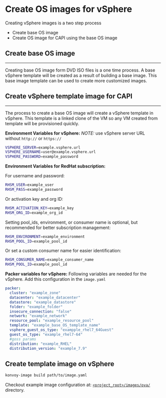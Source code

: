 # Create OS images for vSphere

Creating vSphere images is a two step process
- Create base OS image
- Create OS image for CAPI using the base OS image

## Create base OS image
----
Creating base OS image form DVD ISO files is a one time process. A base vSphere template will be created as a result of building a base image.
This base image template can be used to create more customized images.

<!-- [TODO: Add steps and screenshots] -->

## Create vSphere template image for CAPI
----
The process to create a base OS image will create a vSphere template in vSphere. This template is a linked clone of the VM so any VM created from template will be provisioned quickly.

**Environment Variables for vSphere:**
*NOTE:* use vSphere server URL without `http://` or `https://`

```bash
VSPHERE_SERVER=example.vsphere.url
VSPHERE_USERNAME=user@example.vsphere.url
VSPHERE_PASSWORD=example_password
```

**Environment Variables for RedHat subscription:**

For username and password:

```bash
RHSM_USER=example_user
RHSM_PASS=example_password
```

Or activation key and org ID:

```bash
RHSM_ACTIVATION_KEY=example_key
RHSM_ORG_ID=example_org_id
```

Setting pool_ids, environment, or consumer name is optional, but recommended for better subscription management:

```bash
RHSM_ENVIRONMENT=example_environment
RHSM_POOL_ID=example_pool_id
```

Or set a custom consumer name for easier identification:

```bash
RHSM_CONSUMER_NAME=example_consumer_name
RHSM_POOL_ID=example_pool_id
```

**Packer variables for vSphere:**
Following variables are needed for the vSphere. Add this configuration in the `image.yaml`

```yaml
packer:
  cluster: "example_zone"
  datacenter: "example_datacenter"
  datastore: "example_datastore"
  folder: "example_folder"
  insecure_connection: "false"
  network: "example_network"
  resource_pool: "example_resource_pool"
  template: "example_base_OS_template_name"
  vsphere_guest_os_type: "exampple_rhel7_64Guest"
  guest_os_type: "example_rhel7-64"
  #goss params
  distribution: "example_RHEL"
  distribution_version: "example_7.9"
```

## Create template image on vSphere

```bash
konvoy-image build path/to/image.yaml
```

Checkout example image configuration at: [`<project_root>/images/ova/`](../../images/ova) directory.
